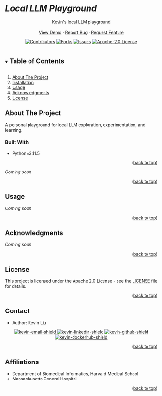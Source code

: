 # _Local LLM Playground_

<!-- Top of local_llm_playground -->
<a name="readme-top"></a>

<!-- PROJECT LOGO -->
<div align="center">
  <!-- <a href="https://github.com/kevinliu-bmb/local_llm_playground">
    <img src="imgs/readme_logo.png" alt="Logo" width=200"></a> -->

  <p align="center">
    Kevin's local LLM playground
    <br />
    <a href=[repository-url]><strong></strong></a>
    <br />
    <a href="https://github.com/kevinliu-bmb/local_llm_playground">View Demo</a>
    ·
    <a href="https://github.com/kevinliu-bmb/local_llm_playground/issues">Report Bug</a>
    ·
    <a href="https://github.com/kevinliu-bmb/local_llm_playground/issues">Request Feature</a>
  </p>
</div>

<!-- PROJECT SHIELDS -->
<div align="center">

  [![Contributors][contributors-shield]][contributors-url]
  [![Forks][forks-shield]][forks-url]
  [![Issues][issues-shield]][issues-url]
  [![Apache-2.0 License][license-shield]][license-url]

  </p>

</div>

<!-- TABLE OF CONTENTS -->
<details open="open">
  <summary><h2 style="display: inline-block">Table of Contents</h2></summary>
  <ol>
    <li>
      <a href="#about-the-project">About The Project</a>
    </li>
    <li>
      <a href="#installation">Installation</a>
    </li>
    <li>
      <a href="#usage">Usage</a>
    </li>
    <li>
      <a href="#acknowledgments">Acknowledgments</a>
    </li>
    <li>
      <a href="#license">License</a>
    </li>
  </ol>
</details>

<!-- ABOUT THE PROJECT -->
## About The Project

A personal playground for local LLM exploration, experimentation, and learning.

### Built With

* Python=3.11.5

<p align="right">(<a href="#readme-top">back to top</a>)</p>

<!-- INSTALLATION -->
<!-- ## Installation

You can install this package either by cloning the GitHub repository and installing the requirements file or by using Docker.

### Install from GitHub -->

_Coming soon_

<!-- ```bash
git clone https://github.com/kevinliu-bmb/local_llm_playground.git
pip install -r requirements.txt
```

### Install from Docker

```bash
docker pull kel166/local_llm_playground:latest
docker run -it kel166/local_llm_playground:latest
``` -->

<p align="right">(<a href="#readme-top">back to top</a>)</p>

<!-- USAGE -->
## Usage

_Coming soon_

<!-- Usage instructions go here. Include examples of how to use the package.

```bash
cd local_llm_playground
./run.sh
``` -->

<p align="right">(<a href="#readme-top">back to top</a>)</p>

<!-- ACKNOWLEDGMENTS -->
## Acknowledgments

_Coming soon_

<!-- Special thanks to the following lab members for their contributions:

* Member Name 1
* Member Mame 2
* Member Name 3 -->

<p align="right">(<a href="#readme-top">back to top</a>)</p>

<!-- LICENSE -->
## License

This project is licensed under the Apache 2.0 License - see the [LICENSE](https://www.github.com/kevinliu-bmb/local_llm_playground/LICENSE) file for details.

<p align="right">(<a href="#readme-top">back to top</a>)</p>

<!-- CONTACT -->
## Contact

* Author: Kevin Liu

<div align="center">

[![kevin-email-shield]][kevin-email-url]
[![kevin-linkedin-shield]][kevin-linkedin-url]
[![kevin-github-shield]][kevin-github-url]
[![kevin-dockerhub-shield]][kevin-dockerhub-url]

</div>

<p align="right">(<a href="#readme-top">back to top</a>)</p>

<!-- AFFILIATIONS -->

## Affiliations

* Department of Biomedical Informatics, Harvard Medical School
* Massachusetts General Hospital

<p align="right">(<a href="#readme-top">back to top</a>)</p>

<!-- PROJECT SHIELDS & URL -->

[contributors-shield]: https://img.shields.io/github/contributors/kevinliu-bmb/local_llm_playground.svg
[contributors-url]: https://github.com/kevinliu-bmb/local_llm_playground/graphs/contributors
[forks-shield]: https://img.shields.io/github/forks/kevinliu-bmb/local_llm_playground.svg
[forks-url]: https://github.com/kevinliu-bmb/local_llm_playground
[issues-shield]: https://img.shields.io/github/issues/kevinliu-bmb/local_llm_playground.svg
[issues-url]: https://github.com/kevinliu-bmb/local_llm_playground/issues
[license-shield]: https://img.shields.io/github/license/kevinliu-bmb/local_llm_playground.svg
[license-url]: https://github.com/kevinliu-bmb/local_llm_playground/blob/master/LICENSE

<!-- PERSONAL SHIELDS & URL -->

[kevin-email-shield]: https://img.shields.io/badge/Email-kliu%40hms.harvard.edu-white?logo=maildotru
[kevin-email-url]: mailto:<kliu@hms.harvard.edu>
[kevin-github-shield]: https://img.shields.io/badge/GitHub-kevinliu--bmb-purple?logo=github
[kevin-github-url]: https://www.github.com/kevinliu-bmb
[kevin-linkedin-shield]: https://img.shields.io/badge/LinkedIn-Kevin_Liu-blue?logo=linkedin
[kevin-linkedin-url]: https://www.linkedin.com/in/kevin-liu-
[kevin-dockerhub-shield]: https://img.shields.io/badge/DockerHub-kel166-blue?logo=docker
[kevin-dockerhub-url]: https://hub.docker.com/u/kel166
